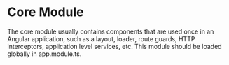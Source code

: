# Core Module

The core module usually contains components that are used once in an Angular application, such as a layout, loader, route guards, HTTP interceptors, application level services, etc. This module should be loaded globally in app.module.ts.